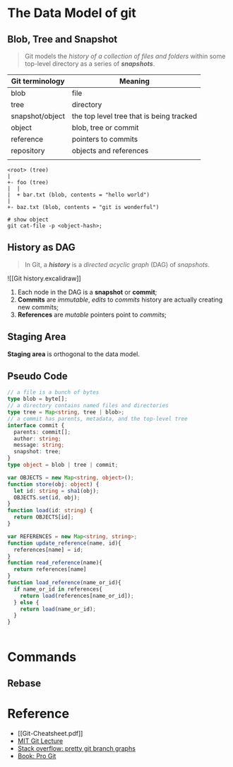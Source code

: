 # The Data Model of git

## Blob, Tree and Snapshot

> Git models the _history of a collection of files and folders_ within some top-level directory as a series of **_snapshots_**.

| Git terminology | Meaning                                  |
| --------------- | ---------------------------------------- |
| blob            | file                                     |
| tree            | directory                                |
| snapshot/object | the top level tree that is being tracked |
| object          | blob, tree or commit                     |
| reference       | pointers to commits                      |
| repository      | objects and references                   |
|                 |                                          |

```
<root> (tree)
|
+- foo (tree)
|  |
|  + bar.txt (blob, contents = "hello world")
|
+- baz.txt (blob, contents = "git is wonderful")
```

```shell
# show object
git cat-file -p <object-hash>;
```

## History as DAG

> In Git, a **_history_** is a _directed acyclic graph_ (DAG) of _snapshots_.

![[Git history.excalidraw]]
1. Each node in the DAG is a **snapshot** or **commit**;
2. **Commits** are _immutable_, _edits_ to _commits_ history are actually creating new commits;
3. **References** are _mutable_ pointers point to _commits_;

## Staging Area

**Staging area** is orthogonal to the data model.

## Pseudo Code
```typescript
// a file is a bunch of bytes
type blob = byte[];
// a directory contains named files and directories
type tree = Map<string, tree | blob>;
// a commit has parents, metadata, and the top-level tree
interface commit {
  parents: commit[];
  author: string;
  message: string;
  snapshot: tree;
}
type object = blob | tree | commit;

var OBJECTS = new Map<string, object>();
function store(obj: object) {
  let id: string = sha1(obj);
  OBJECTS.set(id, obj);  
}
function load(id: string) {
  return OBJECTS[id];
}

var REFERENCES = new Map<string, string>;
function update_reference(name, id){
  references[name] = id;
}
function read_reference(name){
  return references[name]
}
function load_reference(name_or_id){
  if name_or_id in references{
    return load(references[name_or_id]);
  } else {
    return load(name_or_id);
  }
}
    
```


# Commands

## Rebase



# Reference

- [[Git-Cheatsheet.pdf]]
- [MIT Git Lecture](https://missing.csail.mit.edu/2020/version-control/)
- [Stack overflow: pretty git branch graphs](https://stackoverflow.com/questions/1057564/pretty-git-branch-graphs)
- [Book: Pro Git](https://git-scm.com/book/en/v2)
